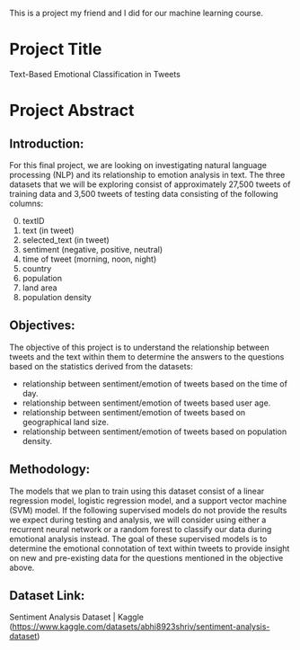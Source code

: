 This is a project my friend and I did for our machine learning course.


Project Title
==============================
Text-Based Emotional Classification in Tweets 


Project Abstract
==============================
## Introduction: ##

For this final project, we are looking on investigating natural language processing (NLP) and its relationship to emotion analysis in text. The three datasets that we will be exploring consist of approximately 27,500 tweets of training data and 3,500 tweets of testing data consisting of the following columns:

0. textID
1. text (in tweet)
2. selected_text (in tweet)
3. sentiment (negative, positive, neutral)
4. time of tweet (morning, noon, night)
5. country
6. population
7. land area
8. population density


## Objectives: ##

The objective of this project is to understand the relationship between tweets and the text within them to determine the answers to the questions based on the statistics derived from the datasets:

* relationship between sentiment/emotion of tweets based on the time of day.
* relationship between sentiment/emotion of tweets based user age.
* relationship between sentiment/emotion of tweets based on geographical land size.
* relationship between sentiment/emotion of tweets based on population density.


## Methodology: ##

The models that we plan to train using this dataset consist of a linear regression model, logistic regression model, and a support vector machine (SVM) model. If the following supervised models do not provide the results we expect during testing and analysis, we will consider using either a recurrent neural network or a random forest to classify our data during emotional analysis instead. The goal of these supervised models is to determine the emotional connotation of text within tweets to provide insight on new and pre-existing data for the questions mentioned in the objective above.



## Dataset Link: ##

Sentiment Analysis Dataset | Kaggle (https://www.kaggle.com/datasets/abhi8923shriv/sentiment-analysis-dataset)  

